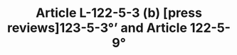 ---
title: "Article L-122-5-3 (b) [press reviews]123-5-3°’ and Article 122-5-9° "
draft: false
exceptions:
- info53c
memberstates:
- FR
score: 3
compensation:
- 
remarks: |
 


link: ""
---